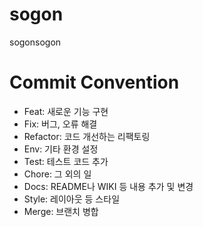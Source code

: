 # sogon

sogonsogon

# Commit Convention

- Feat: 새로운 기능 구현
- Fix: 버그, 오류 해결
- Refactor: 코드 개선하는 리팩토링
- Env: 기타 환경 설정
- Test: 테스트 코드 추가
- Chore: 그 외의 일
- Docs: README나 WIKI 등 내용 추가 및 변경
- Style: 레이아웃 등 스타일
- Merge: 브랜치 병합

